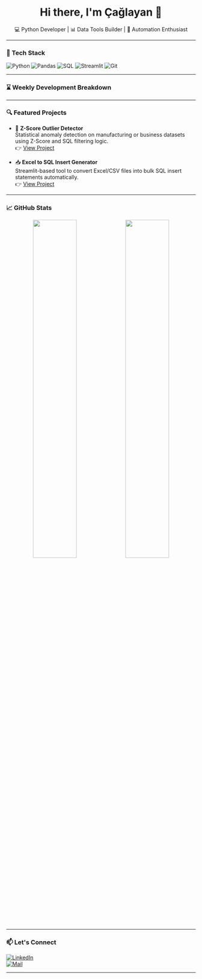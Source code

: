 <h1 align="center">Hi there, I'm Çağlayan 👋</h1>

<p align="center">
  💻 Python Developer | 📊 Data Tools Builder | 🚀 Automation Enthusiast  
</p>

---

### 🧰 Tech Stack
![Python](https://img.shields.io/badge/-Python-3776AB?style=flat-square&logo=python&logoColor=white)
![Pandas](https://img.shields.io/badge/-Pandas-150458?style=flat-square&logo=pandas)
![SQL](https://img.shields.io/badge/-SQL-4479A1?style=flat-square&logo=postgresql&logoColor=white)
![Streamlit](https://img.shields.io/badge/-Streamlit-FF4B4B?style=flat-square&logo=streamlit)
![Git](https://img.shields.io/badge/-Git-F05032?style=flat-square&logo=git&logoColor=white)

---

### ⌛ Weekly Development Breakdown

<!--START_SECTION:waka-->
<!--END_SECTION:waka-->

---

### 🔍 Featured Projects

- 🧠 **Z-Score Outlier Detector**  
  Statistical anomaly detection on manufacturing or business datasets using Z-Score and SQL filtering logic.  
  👉 [View Project](https://github.com/caglayanfiratkaya/outlier-detection-from-sql.git)

- 📥 **Excel to SQL Insert Generator**  
  Streamlit-based tool to convert Excel/CSV files into bulk SQL insert statements automatically.  
  👉 [View Project](https://github.com/caglayanfiratkaya/Spreadsheet-to-SQL-Importer.git)

---

### 📈 GitHub Stats

<p align="center">
  <img width="48%" src="https://github-readme-stats.vercel.app/api?username=caglayanfiratkaya&show_icons=true&theme=github_dark" />
  <img width="48%" src="https://github-readme-stats.vercel.app/api/top-langs/?username=caglayanfiratkaya&layout=compact&theme=github_dark&langs_count=6" />
</p>

---

### 📫 Let's Connect

[![LinkedIn](https://img.shields.io/badge/-LinkedIn-0077B5?style=flat-square&logo=linkedin&logoColor=white)](https://linkedin.com/in/senin-linkin)  
[![Mail](https://img.shields.io/badge/-Email-D14836?style=flat-square&logo=gmail&logoColor=white)](mailto:seninmailin@gmail.com)

---
